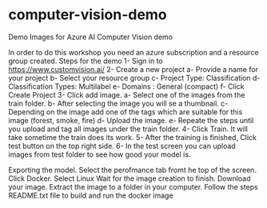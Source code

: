 # computer-vision-demo
Demo Images for Azure AI Computer Vision demo

In order to do this workshop you need an azure subscription and a resource group created.
Steps for the demo
1- Sign in to https://www.customvision.ai/
2- Create a new project
  a- Provide a name for your project
  b- Select your resource group
  c- Project Type: Classification
  d- Classification Types: Multilabel
  e- Domains : General (compact)
  f- Click Create Project
3- Click add image.
  a- Select one of the images from the train folder.
  b- After selecting the image you will se a thumbnail.
  c- Depending on the image add one of the tags which are suitable for this image
    (forest, smoke, fire)
  d- Upload the image.
  e- Repeate the steps until you upload and tag all images under the train folder.
 4- Click Train. It will take sometime the train does its work.
 5- After the training is finished, Click test button on the top right side.
 6- In the test screen you can upload images from test folder to see how good your model is.
 
 Exporting the model.
 Select the perofmance tab fromt he top of the screen.
 Click Docker.
 Select Linux
 Wait for the image creation to finish.
 Download your image.
 Extract the image to a folder in your computer.
 Follow the steps README.txt file to build and run the docker image
